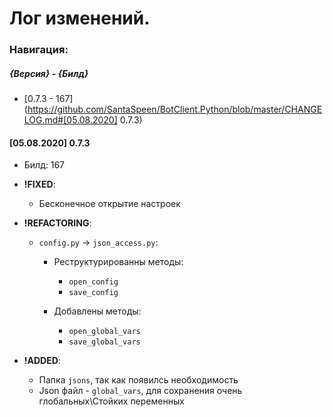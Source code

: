 # Лог изменений.
### Навигация:
##### {Версия} - {Билд}
* [0.7.3 - 167](https://github.com/SantaSpeen/BotClient.Python/blob/master/CHANGELOG.md#[05.08.2020] 0.7.3)

#### [05.08.2020] 0.7.3 
* Билд: 167

* **!FIXED**:
    * Бесконечное открытие настроек
    
* **!REFACTORING**:
    * `config.py` -> `json_access.py`:
        * Реструктурированны методы:
            * `open_config`
            * `save_config`
            
        * Добавлены методы:
            * `open_global_vars`
            * `save_global_vars`
            
* **!ADDED**:
    * Папка `jsons`, так как появилсь необходимость
    * Json файл - `global_vars`, для сохранения очень глобальных\Стойких переменных
